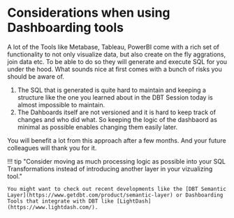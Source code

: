# Considerations when using Dashboarding tools

A lot of the Tools like Metabase, Tableau, PowerBI come with a rich set of functionality to not only visualize data, but also create on the fly aggrations, join data etc. To be able to do so they will generate and execute SQL for you under the hood. What sounds nice at first comes with a bunch of risks you should be aware of.


1. The SQL that is generated is quite hard to maintain and keeping a structure like the one you learned about in the DBT Session today is almost impossible to maintain.
2. The Dahboards itself are not versioned and it is hard to keep track of changes and who did what. So keeping the logic of the dashbaord as minimal as possible enables changing them easily later.

You will benefit a lot from this approach after a few months. And your future colleagues will thank you for it. 

!!! tip "Consider moving as much processing logic as possible into your SQL Transformations instead of introducing another layer in your vizualizing tool."

    You might want to check out recent developments like the [DBT Semantic Layer](https://www.getdbt.com/product/semantic-layer) or Dashboarding Tools that integrate with DBT like [LightDash](https://www.lightdash.com/).


